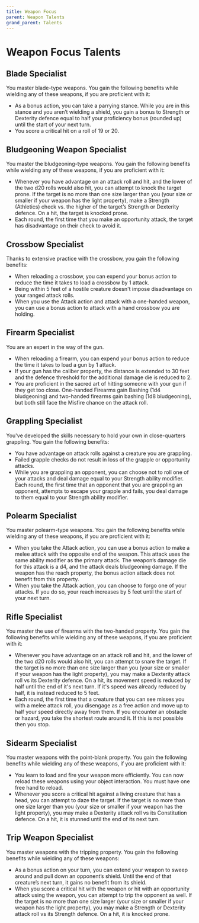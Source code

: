 ```yaml
---
title: Weapon Focus
parent: Weapon Talents
grand_parent: Talents
---
```


# Weapon Focus Talents

## Blade Specialist
You master blade-type weapons. You gain the following benefits while wielding any of these weapons, if you are proficient with it:
* As a bonus action, you can take a parrying stance. While you are in this stance and you aren’t wielding a shield, you gain a bonus to Strength or Dexterity defence equal to half your proficiency bonus (rounded up) until the start of your next turn.
* You score a critical hit on a roll of 19 or 20.

## Bludgeoning Weapon Specialist
You master the bludgeoning-type weapons. You gain the following benefits while wielding any of these weapons, if you are proficient with it:
* Whenever you have advantage on an attack roll and hit, and the lower of the two d20 rolls would also hit, you can attempt to knock the target prone. If the target is no more than one size larger than you (your size or smaller if your weapon has the light property), make a Strength (Athletics) check vs. the higher of the target’s Strength or Dexterity defence. On a hit, the target is knocked prone.
* Each round, the first time that you make an opportunity attack, the target has disadvantage on their check to avoid it.

## Crossbow Specialist
Thanks to extensive practice with the crossbow, you gain the following benefits:
* When reloading a crossbow, you can expend your bonus action to reduce the time it takes to load a crossbow by 1 attack.
* Being within 5 feet of a hostile creature doesn't impose disadvantage on your ranged attack rolls.
* When you use the Attack action and attack with a one-handed weapon, you can use a bonus action to attack with a hand crossbow you are holding.

## Firearm Specialist
You are an expert in the way of the gun.
* When reloading a firearm, you can expend your bonus action to reduce the time it takes to load a gun by 1 attack.
* If your gun has the caliber property, the distance is extended to 30 feet and the defence threshold for the additional damage die is reduced to 2.
* You are proficient in the sacred art of hitting someone with your gun if they get too close. One-handed Firearms gain Bashing (1d4 bludgeoning) and two-handed firearms gain bashing (1d8 bludgeoning), but both still face the Misfire chance on the attack roll.

## Grappling Specialist
You've developed the skills necessary to hold your own in close-quarters grappling. You gain the following benefits:
* You have advantage on attack rolls against a creature you are grappling.
* Failed grapple checks do not result in loss of the grapple or opportunity attacks.
* While you are grappling an opponent, you can choose not to roll one of your attacks and deal damage equal to your Strength ability modifier. Each round, the first time that an opponent that you are grappling an opponent, attempts to escape your grapple and fails, you deal damage to them equal to your Strength ability modifier.

## Polearm Specialist
You master polearm-type weapons. You gain the following benefits while wielding any of these weapons, if you are proficient with it:
* When you take the Attack action, you can use a bonus action to make a melee attack with the opposite end of the weapon. This attack uses the same ability modifier as the primary attack. The weapon’s damage die for this attack is a d4, and the attack deals bludgeoning damage. If the weapon has the reach property, the bonus action attack does not benefit from this property.
* When you take the Attack action, you can choose to forgo one of your attacks. If you do so, your reach increases by 5 feet until the start of your next turn.

## Rifle Specialist
You master the use of firearms with the two-handed property. You gain the following benefits while wielding any of these weapons, if you are proficient with it:
* Whenever you have advantage on an attack roll and hit, and the lower of the two d20 rolls would also hit, you can attempt to snare the target. If the target is no more than one size larger than you (your size or smaller if your weapon has the light property), you may make a Dexterity attack roll vs its Dexterity defence. On a hit, its movement speed is reduced by half until the end of it's next turn. If it's speed was already reduced by half, it is instead reduced to 5 feet.
* Each round, the first time that a creature that you can see misses you with a melee attack roll, you disengage as a free action and move up to half your speed directly away from them. If you encounter an obstacle or hazard, you take the shortest route around it. If this is not possible then you stop.

## Sidearm Specialist
You master weapons with the point-blank property. You gain the following benefits while wielding any of these weapons, if you are proficient with it:
* You learn to load and fire your weapon more efficiently. You can now reload these weapons using your object interaction. You must have one free hand to reload.
* Whenever you score a critical hit against a living creature that has a head, you can attempt to daze the target. If the target is no more than one size larger than you (your size or smaller if your weapon has the light property), you may make a Dexterity attack roll vs its Constitution defence. On a hit, it is stunned until the end of its next turn.

## Trip Weapon Specialist
You master weapons with the tripping property. You gain the following benefits while wielding any of these weapons:
* As a bonus action on your turn, you can extend your weapon to sweep around and pull down an opponent’s shield. Until the end of that creature’s next turn, it gains no benefit from its shield.
* When you score a critical hit with the weapon or hit with an opportunity attack using the weapon, you can attempt to trip the opponent as well. If the target is no more than one size larger (your size or smaller if your weapon has the light property), you may make a Strength or Dexterity attack roll vs its Strength defence. On a hit, it is knocked prone.
